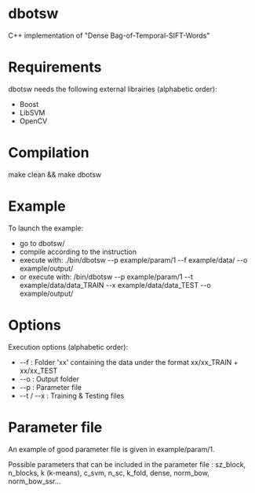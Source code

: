 # dbotsw
C++ implementation of "Dense Bag-of-Temporal-SIFT-Words"

# Requirements
dbotsw needs the following external librairies (alphabetic order):
- Boost
- LibSVM
- OpenCV

# Compilation
make clean && make dbotsw

# Example
To launch the example:
- go to dbotsw/
- compile according to the instruction
- execute with: ./bin/dbotsw --p example/param/1 --f example/data/ --o example/output/
- or execute with: /bin/dbotsw --p example/param/1 --t example/data/data_TRAIN --x example/data/data_TEST --o example/output/

# Options
Execution options (alphabetic order):
- --f : Folder 'xx' containing the data under the format xx/xx_TRAIN + xx/xx_TEST
- --o : Output folder
- --p : Parameter file
- --t / --x : Training & Testing files

# Parameter file
An example of good parameter file is given in example/param/1.

Possible parameters that can be included in the parameter file :
sz_block, n_blocks, k (k-means), c_svm, n_sc, k_fold, dense, norm_bow, norm_bow_ssr...
